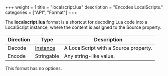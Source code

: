 +++
weight = 1
title = "localscript.lua"
description = "Encodes LocalScripts."
categories = ["API", "Format"]
+++

The **localscript.lua** format is a shortcut for decoding Lua code into a
LocalScript instance, where the content is assigned to the Source property.

| Direction | Type | Description |
| --- | --- | --- |
| Decode | [Instance](/api/types/Instance) | A LocalScript with a Source property. |
| Encode | Stringable | Any string-like value. |

This format has no options.